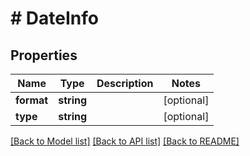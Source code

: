 # # DateInfo

## Properties

Name | Type | Description | Notes
------------ | ------------- | ------------- | -------------
**format** | **string** |  | [optional]
**type** | **string** |  | [optional]

[[Back to Model list]](../../README.md#models) [[Back to API list]](../../README.md#endpoints) [[Back to README]](../../README.md)
